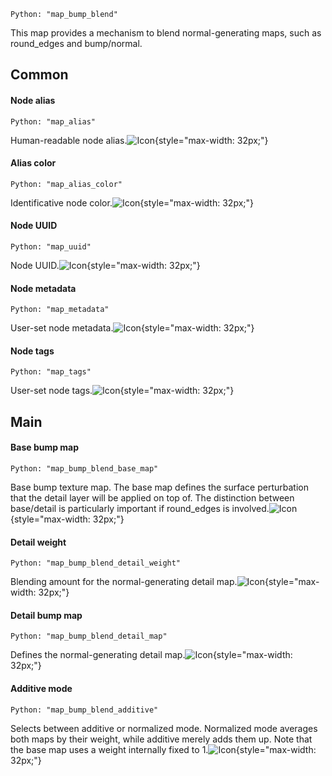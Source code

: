 `Python: "map_bump_blend"`

This map provides a mechanism to blend normal-generating maps, such as round_edges and bump/normal.
## Common

#### Node alias
`Python: "map_alias"`

Human-readable node alias.![Icon](map_bump_blend_swatch.png "Icon"){style="max-width: 32px;"}


#### Alias color
`Python: "map_alias_color"`

Identificative node color.![Icon](map_bump_blend_swatch.png "Icon"){style="max-width: 32px;"}


#### Node UUID
`Python: "map_uuid"`

Node UUID.![Icon](map_bump_blend_swatch.png "Icon"){style="max-width: 32px;"}


#### Node metadata
`Python: "map_metadata"`

User-set node metadata.![Icon](map_bump_blend_swatch.png "Icon"){style="max-width: 32px;"}


#### Node tags
`Python: "map_tags"`

User-set node tags.![Icon](map_bump_blend_swatch.png "Icon"){style="max-width: 32px;"}


## Main

#### Base bump map
`Python: "map_bump_blend_base_map"`

Base bump texture map. The base map defines the surface perturbation that the detail layer will be applied on top of. The distinction between base/detail is particularly important if round_edges is involved.![Icon](map_bump_blend_swatch.png "Icon"){style="max-width: 32px;"}


#### Detail weight
`Python: "map_bump_blend_detail_weight"`

Blending amount for the normal-generating detail map.![Icon](map_bump_blend_swatch.png "Icon"){style="max-width: 32px;"}


#### Detail bump map
`Python: "map_bump_blend_detail_map"`

Defines the normal-generating detail map.![Icon](map_bump_blend_swatch.png "Icon"){style="max-width: 32px;"}


#### Additive mode
`Python: "map_bump_blend_additive"`

Selects between additive or normalized mode. Normalized mode averages both maps by their weight, while additive merely adds them up. Note that the base map uses a weight internally fixed to 1.![Icon](map_bump_blend_swatch.png "Icon"){style="max-width: 32px;"}


